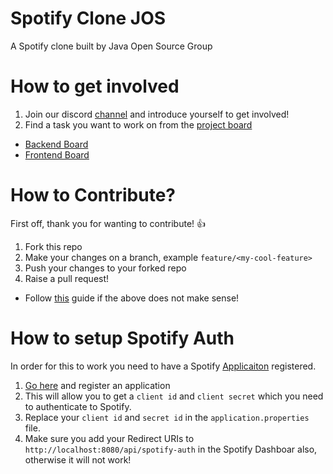 # Spotify Clone JOS
A Spotify clone built by Java Open Source Group


# How to get involved
1) Join our discord [channel](https://discord.gg/NqTfYW) and introduce yourself to get involved!
2) Find a task you want to work on from the [project board](https://github.com/IVIURRAY/spotify-clone-jos/projects)
  - [Backend Board](https://github.com/IVIURRAY/spotify-clone-jos/projects/1)
  - [Frontend Board](https://github.com/IVIURRAY/spotify-clone-jos/projects/3)

# How to Contribute?

First off, thank you for wanting to contribute! :thumbsup:

1) Fork this repo
2) Make your changes on a branch, example `feature/<my-cool-feature>`
3) Push your changes to your forked repo
4) Raise a pull request!

*  Follow [this](https://www.dataschool.io/how-to-contribute-on-github/amp/) guide if the above does not make sense!

# How to setup Spotify Auth
In order for this to work you need to have a Spotify [Applicaiton](https://developer.spotify.com/documentation/general/guides/app-settings/#register-your-app) registered.

1) [Go here](https://developer.spotify.com/documentation/general/guides/app-settings/#register-your-app) and register an application
2) This will allow you to get a `client id` and `client secret` which you need to authenticate to Spotify.
3) Replace your `client id` and `secret id` in the `application.properties` file.
4) Make sure you add your Redirect URIs to `http://localhost:8080/api/spotify-auth` in the Spotify Dashboar also, otherwise it will not work!

